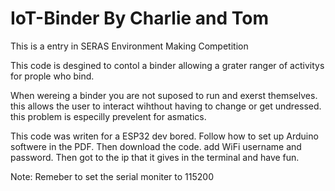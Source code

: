 # IoT-Binder By Charlie and Tom
This is a entry in SERAS Environment Making Competition

This code is desgined to contol a binder allowing a grater 
ranger of activitys for prople who bind. 

When wereing a binder you are not suposed to run and exerst 
themselves. this allows the user to interact wihthout having 
to change or get undressed. this problem is especilly 
prevelent for asmatics.

This code was writen for a ESP32 dev bored.
Follow how to set up Arduino softwere in the PDF. 
Then download the code. add WiFi username and password. 
Then got to the ip that it gives in the terminal and have fun.

Note: Remeber to set the serial moniter to 115200
